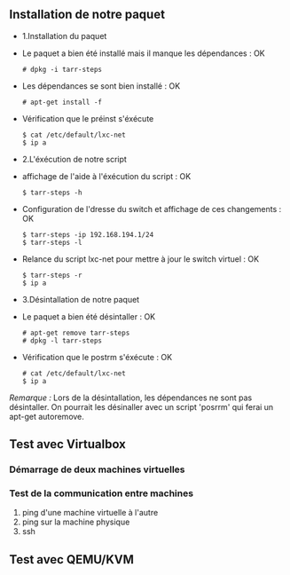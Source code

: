 ## Installation de notre paquet
- 1.Installation du paquet

 - Le paquet a bien été installé mais il manque les dépendances : OK
    
    ~~~
    # dpkg -i tarr-steps
    ~~~

 - Les dépendances se sont bien installé : OK
    
    ~~~
    # apt-get install -f
    ~~~

 - Vérification que le préinst s'éxécute
    
    ~~~
    $ cat /etc/default/lxc-net
    $ ip a
    ~~~

- 2.L'éxécution de notre script

 - affichage de l'aide à l'éxécution du script : OK
    
    ~~~
    $ tarr-steps -h
    ~~~

 - Configuration de l'dresse du switch et affichage de ces changements : OK
    
    ~~~
    $ tarr-steps -ip 192.168.194.1/24
    $ tarr-steps -l
    ~~~

 - Relance du script lxc-net pour mettre à jour le switch virtuel : OK
    
    ~~~
    $ tarr-steps -r 
    $ ip a
    ~~~

- 3.Désintallation de notre paquet

 - Le paquet a bien été désintaller : OK
    
    ~~~
    # apt-get remove tarr-steps
    # dpkg -l tarr-steps
    ~~~

 - Vérification que le postrm s'éxécute : OK
    
    ~~~
    # cat /etc/default/lxc-net
    $ ip a
    ~~~

*Remarque :* 
Lors de la désintallation, les dépendances ne sont pas désintaller. 
On pourrait les désinaller avec un script 'posrrm' qui ferai un apt-get autoremove.

## Test avec Virtualbox
### Démarrage de deux machines virtuelles


### Test de la communication entre machines
1. ping d'une machine virtuelle à l'autre
2. ping sur la machine physique
3. ssh

## Test avec QEMU/KVM
